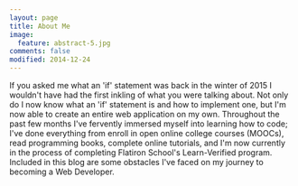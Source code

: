 ```yaml
---
layout: page
title: About Me
image:
  feature: abstract-5.jpg
comments: false
modified: 2014-12-24
---
```


If you asked me what an 'if' statement was back in the winter of 2015 I wouldn't have had the first inkling of what you were talking about. Not only do I now know what an 'if' statement is and how to implement one, but I'm now able to create an entire web application on my own. Throughout the past few months I've fervently immersed myself into learning how to code; I've done everything from enroll in open online college courses (MOOCs), read programming books, complete online tutorials, and I'm now currently in the process of completing Flatiron School's Learn-Verified program. Included in this blog are some obstacles I've faced on my journey to becoming a Web Developer.
